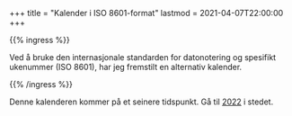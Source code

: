 +++
title = "Kalender i ISO 8601-format"
lastmod = 2021-04-07T22:00:00
+++

{{% ingress %}}

Ved å bruke den internasjonale standarden for datonotering og spesifikt
ukenummer (ISO 8601), har jeg fremstilt en alternativ kalender.

{{% /ingress %}}

Denne kalenderen kommer på et seinere tidspunkt. Gå til [2022](../2022) i stedet.
